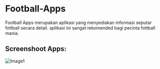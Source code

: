 # Football-Apps

Football Apps merupakan aplikasi yang menyediakan informasi seputar fottball secara detail. aplikasi ini sangat rekomended bagi pecinta fottball mania.

## Screenshoot Apps:

![Image1](https://i.ibb.co/wKy1Qmf/Untitled-1.png)
